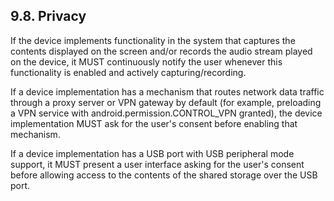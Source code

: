 ## 9.8\. Privacy

If the device implements functionality in the system that captures the contents
displayed on the screen and/or records the audio stream played on the device,
it MUST continuously notify the user whenever this functionality is enabled and
actively capturing/recording.

If a device implementation has a mechanism that routes network data traffic
through a proxy server or VPN gateway by default (for example, preloading a VPN
service with android.permission.CONTROL_VPN granted), the device implementation
MUST ask for the user's consent before enabling that mechanism.

If a device implementation has a USB port with USB peripheral mode support, it
MUST present a user interface asking for the user's consent before allowing
access to the contents of the shared storage over the USB port.

